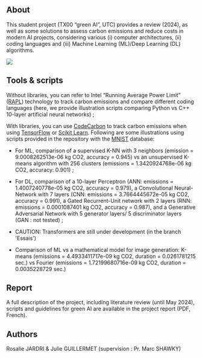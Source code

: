 ## About 
This student project (TX00 “green AI”, UTC) provides a review (2024), as well as some solutions to assess carbon emissions and reduce costs in modern AI projects, considering various (i) computer architectures, (ii) coding languages and (iii) Machine Learning (ML)/Deep Learning (DL) algorithms.

[![](https://tinyurl.com/greenai-pledge)](https://github.com/daviddao/green-ai)

## Tools & scripts
Without libraries, you can refer to Intel “Running Average Power Limit” ([RAPL](https://web.eece.maine.edu/~vweaver/projects/rapl/)) technology to track carbon emissions and compare different coding languages (here, we provide illustration scripts comparing Python vs C++ 10-layer artificial neural networks) ;

With libraries, you can use [CodeCarbon]( https://codecarbon.io/) to track carbon emissions when using [TensorFlow](https://www.tensorflow.org/) or [Scikit Learn]( https://scikit-learn.org/stable/). Following are some illustrations using scripts provided in the repository with the [MNIST]( https://docs.ultralytics.com/datasets/classify/mnist/) database:

- For ML, comparison of a supervised K-NN with 3 neighbors (emission = 9.0008262513e-06 kg CO2, accuracy = 0.945) vs an unsupervised K-means algorithm with 256 clusters (emissions = 1.3420924768e-06 kg CO2, accuracy: 0.901) ;

- For DL, comparison of a 10-layer Perceptron (ANN: emissions =  1.4007240778e-05 kg CO2, accuracy = 0.979), a Convolutional Neural-Network with 7 layers (CNN: emissions = 3.7664445672e-05 kg CO2, accuracy = 0.991), a Gated Recurrent-Unit network with 2 layers (RNN: emissions = 0.0001087401 kg CO2, accuracy = 0.987), and a Generative Adversarial Network with 5 generator layers/ 5 discriminator layers (GAN : not tested) ;

- CAUTION: Transformers are still under development (in the branch 'Essais')

- Comparison of ML vs a mathematical model for image generation: K-means (emissions = 4.4933411717e-09 kg CO2, duration =  0.0261781215 sec.) vs Fourier (emissions = 1.72199680716e-09 kg CO2, duration = 0.0035228729 sec.)

## Report
A full description of the project, including literature review (until May 2024), scripts and guidelines for green AI are available in the project report (PDF, French).

## Authors
Rosalie JARDRI & Julie GUILLERMET (supervision : Pr. Marc SHAWKY)
